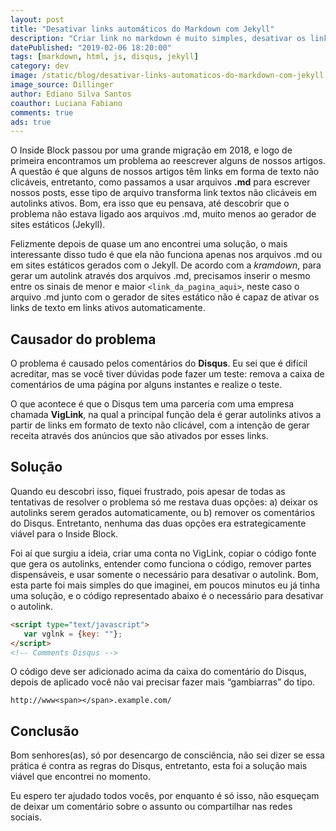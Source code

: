 ```yaml
---
layout: post
title: "Desativar links automáticos do Markdown com Jekyll"
description: "Criar link no markdown é muito simples, desativar os links automáticos é mais fácil ainda."
datePublished: "2019-02-06 18:20:00"
tags: [markdown, html, js, disqus, jekyll]
category: dev
image: /static/blog/desativar-links-automaticos-do-markdown-com-jekyll.jpg
image_source: Dillinger
author: Ediano Silva Santos
coauthor: Luciana Fabiano
comments: true
ads: true
---
```


O Inside Block passou por uma grande migração em 2018, e logo de primeira encontramos um problema ao reescrever alguns de nossos artigos. A questão é que alguns de nossos artigos têm links em forma de texto não clicáveis, entretanto, como passamos a usar arquivos **.md** para escrever nossos posts, esse tipo de arquivo transforma link textos não clicáveis em autolinks ativos. Bom, era isso que eu pensava, até descobrir que o problema não estava ligado aos arquivos .md, muito menos ao gerador de sites estáticos (Jekyll).

Felizmente depois de quase um ano encontrei uma solução, o mais interessante disso tudo é que ela não funciona apenas nos arquivos .md ou em sites estáticos gerados com o Jekyll. De acordo com a *kramdown*, para gerar um autolink através dos arquivos .md, precisamos inserir o mesmo entre os sinais de menor e maior `<link_da_pagina_aqui>`, neste caso o arquivo .md junto com o gerador de sites estático não é capaz de ativar os links de texto em links ativos automaticamente.

## Causador do problema
O problema é causado pelos comentários do **Disqus**. Eu sei que é difícil acreditar, mas se você tiver dúvidas pode fazer um teste: remova a caixa de comentários de uma página por alguns instantes e realize o teste.

O que acontece é que o Disqus tem uma parceria com uma empresa chamada **VigLink**, na qual a principal função dela é gerar autolinks ativos a partir de links em formato de texto não clicável, com a intenção de gerar receita através dos anúncios que são ativados por esses links.

## Solução
Quando eu descobri isso, fiquei frustrado, pois apesar de todas as tentativas de resolver o problema só me restava duas opções: a) deixar os autolinks serem gerados automaticamente, ou b) remover os comentários do Disqus. Entretanto, nenhuma das duas opções era estrategicamente viável para o Inside Block.

Foi aí que surgiu a ideia, criar uma conta no VigLink, copiar o código fonte que gera os autolinks, entender como funciona o código, remover partes dispensáveis, e usar somente o necessário para desativar o autolink. Bom, esta parte foi mais simples do que imaginei, em poucos minutos eu já tinha uma solução, e o código representado abaixo é o necessário para desativar o autolink.

```html
<script type="text/javascript">
   var vglnk = {key: ""};
</script>
<!-- Comments Disqus -->
```

O código deve ser adicionado acima da caixa do comentário do Disqus, depois de aplicado você não vai precisar fazer mais “gambiarras” do tipo.

```
http://www<span></span>.example.com/
```

## Conclusão
Bom senhores(as), só por desencargo de consciência, não sei dizer se essa prática é contra as regras do Disqus, entretanto, esta foi a solução mais viável que encontrei no momento.

Eu espero ter ajudado todos vocês, por enquanto é só isso, não esqueçam de deixar um comentário sobre o assunto ou compartilhar nas redes sociais.